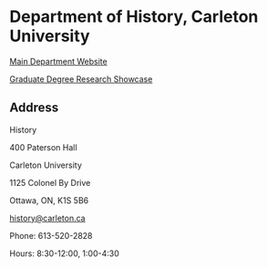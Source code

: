 # Department of History, Carleton University

[Main Department Website](https://carleton.ca/history)

[Graduate Degree Research Showcase](https://cuhistory.github.io/grads/)

## Address

History

400 Paterson Hall

Carleton University

1125 Colonel By Drive

Ottawa, ON, K1S 5B6

history@carleton.ca

Phone: 613-520-2828

Hours: 8:30-12:00, 1:00-4:30
